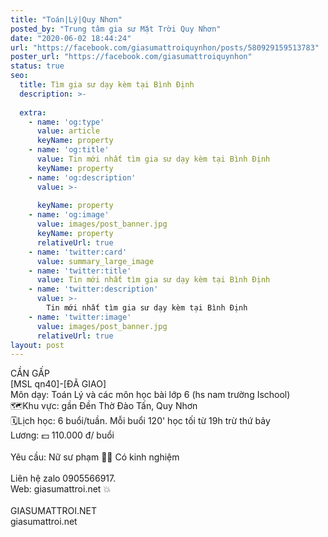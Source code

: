 ```yaml
---
title: "Toán|Lý|Quy Nhơn"
posted_by: "Trung tâm gia sư Mặt Trời Quy Nhơn"
date: "2020-06-02 18:44:24"
url: "https://facebook.com/giasumattroiquynhon/posts/580929159513783"
poster_url: "https://facebook.com/giasumattroiquynhon"
status: true
seo:
  title: Tìm gia sư dạy kèm tại Bình Định
  description: >-
    
  extra:
    - name: 'og:type'
      value: article
      keyName: property
    - name: 'og:title'
      value: Tin mới nhất tìm gia sư dạy kèm tại Bình Định
      keyName: property
    - name: 'og:description'
      value: >-
        
      keyName: property
    - name: 'og:image'
      value: images/post_banner.jpg
      keyName: property
      relativeUrl: true
    - name: 'twitter:card'
      value: summary_large_image
    - name: 'twitter:title'
      value: Tin mới nhất tìm gia sư dạy kèm tại Bình Định
    - name: 'twitter:description'
      value: >-
        Tin mới nhất tìm gia sư dạy kèm tại Bình Định
    - name: 'twitter:image'
      value: images/post_banner.jpg
      relativeUrl: true
layout: post
---
```

CẦN GẤP<br>[MSL qn40]-[ĐÃ GIAO]<br>Môn dạy: Toán Lý và các môn học bài lớp 6 (hs nam trường Ischool)<br>🗺Khu vực: gần Đền Thờ Đào Tấn, Quy Nhơn<br>🗓Lịch học: 6 buổi/tuần. Mỗi buổi 120' học tối từ 19h trừ thứ bảy<br>Lương: 💵 110.000 đ/ buổi<br><br>Yêu cầu: Nữ sư phạm 👩‍🏫 Có kinh nghiệm<br><br>Liên hệ zalo 0905566917.<br>Web: giasumattroi.net 💥<br><br>GIASUMATTROI.NET<br>giasumattroi.net
